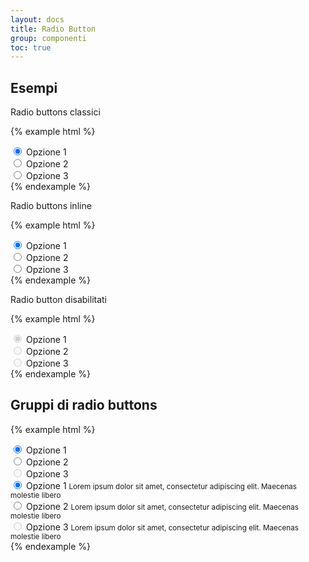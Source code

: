 ```yaml
---
layout: docs
title: Radio Button
group: componenti
toc: true
---
```


## Esempi

Radio buttons classici

{% example html %}
<div class="form-check">
  <input name="gruppo1" type="radio" id="radio1" checked>
  <label for="radio1">Opzione 1</label>
</div>

<div class="form-check">
  <input name="gruppo1" type="radio" id="radio2">
  <label for="radio2">Opzione 2</label>
</div>

<div class="form-check">
  <input name="gruppo1" type="radio" id="radio3">
  <label for="radio3">Opzione 3</label>
</div>
{% endexample %}

Radio buttons inline

{% example html %}
  <div class="form-check form-check-inline">
    <input name="gruppo2" type="radio" id="radio4" checked>
    <label for="radio4">Opzione 1</label>
  </div>

  <div class="form-check form-check-inline">
    <input name="gruppo2" type="radio" id="radio5">
    <label for="radio5">Opzione 2</label>
  </div>

  <div class="form-check form-check-inline">
    <input name="gruppo2" type="radio" id="radio6">
    <label for="radio6">Opzione 3</label>
  </div>
{% endexample %}

Radio button disabilitati

{% example html %}
<div class="form-check">
  <input name="gruppo3" type="radio" class="with-gap" id="radio7" checked disabled>
  <label for="radio7" class="disabled">Opzione 1</label>
</div>

<div class="form-check">
  <input name="gruppo3" type="radio" class="with-gap" id="radio8" disabled>
  <label for="radio8" class="disabled">Opzione 2</label>
</div>

<div class="form-check">
  <input name="gruppo3" type="radio" class="with-gap" id="radio9" disabled>
  <label for="radio9" class="disabled">Opzione 3</label>
</div>
{% endexample %}

## Gruppi di radio buttons

{% example html %}
<div class="row">
  <div class="col-5">
    <div class="form-check form-check-group">
      <input name="gruppo4" type="radio" id="radio10" checked checked>
      <label for="radio10">Opzione 1</label>
    </div>
    <div class="form-check form-check-group">
      <input name="gruppo4" type="radio" id="radio11">
      <label for="radio11">Opzione 2</label>
    </div>
    <div class="form-check form-check-group">
      <input name="gruppo4" type="radio" id="radio12" disabled>
      <label for="radio12" class="disabled">Opzione 3</label>
    </div>
  </div>
  <div class="col-2"></div>
  <div class="col-5">
    <div class="form-check form-check-group">
      <input checked name="gruppo5" type="radio" id="radio13" aria-describedby="radio13-help">
      <label for="radio13">Opzione 1</label>
      <small id="radio13-help" class="form-text">Lorem ipsum dolor sit amet, consectetur adipiscing elit. Maecenas molestie libero</small>
    </div>
    <div class="form-check form-check-group">
      <input name="gruppo5" type="radio" id="radio14" aria-describedby="radio14-help">
      <label for="radio14">Opzione 2</label>
      <small id="radio14-help" class="form-text">Lorem ipsum dolor sit amet, consectetur adipiscing elit. Maecenas molestie libero</small>
    </div>
    <div class="form-check form-check-group">
      <input name="gruppo5" type="radio" id="radio15" aria-describedby="radio15-help" disabled="disabled">
      <label for="radio15" class="disabled">Opzione 3</label>
      <small id="radio15-help" class="form-text">Lorem ipsum dolor sit amet, consectetur adipiscing elit. Maecenas molestie libero</small>
    </div>
  </div>
</div>
{% endexample %}
